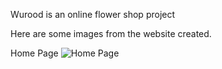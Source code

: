 Wurood is an online flower shop project 

Here are some images from the website created. 

Home Page 
![Home Page](https://user-images.githubusercontent.com/80001459/119236730-ad518000-bb41-11eb-8c41-cefb5a07c483.png)


